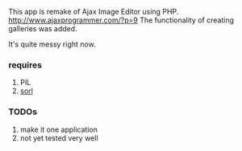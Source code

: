 This app is remake of Ajax Image Editor using PHP. http://www.ajaxprogrammer.com/?p=9
The functionality of creating galleries was added.

It's quite messy right now.

### requires ###
  1. PIL
  1. [sorl](http://code.google.com/p/sorl-thumbnail)

### TODOs ###
  1. make it one application
  1. not yet tested very well